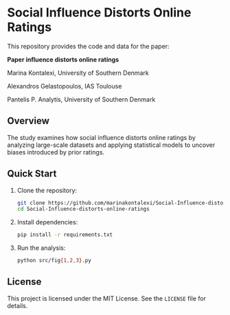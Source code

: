 # Social Influence Distorts Online Ratings

This repository provides the code and data for the paper:

**Paper influence distorts online ratings**

Marina Kontalexi, University of Southern Denmark

Alexandros Gelastopoulos, IAS Toulouse

Pantelis P. Analytis, University of Southern Denmark

## Overview

The study examines how social influence distorts online ratings by analyzing large-scale datasets and applying statistical models to uncover biases introduced by prior ratings.

## Quick Start

1. Clone the repository:
   ```bash
   git clone https://github.com/marinakontalexi/Social-Influence-distorts-online-ratings.git
   cd Social-Influence-distorts-online-ratings
   ```

2. Install dependencies:
   ```bash
   pip install -r requirements.txt
   ```

3. Run the analysis:
   ```bash
   python src/fig{1,2,3}.py
   ```

## License

This project is licensed under the MIT License. See the `LICENSE` file for details.

